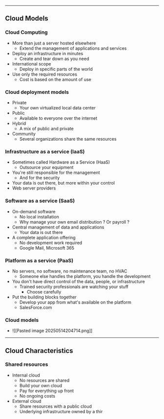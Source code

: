 
---

## Cloud Models

### Cloud Computing
- More than just a server hosted elsewhere
	- Extend the management of applications and services
- Deploy an infrastructure in minutes
	- Create and tear down as you need
- International scope
	- Deploy in specific parts of the world
- Use only the required resources
	- Cost is based on the amount of use

### Cloud deployment models
- Private
	- Your own virtualized local data center
- Public
	- Available to everyone over the internet
- Hybrid
	- A mix of public and private
- Community
	- Several organizations share the same resources

### Infrastructure as a service (IaaS)
- Sometimes called Hardware as a Service (HaaS)
	- Outsource your equipment
- You're still responsible for the management
	- And for the security
- Your data is out there, but more within your control
- Web server providers

### Software as a service (SaaS)
- On-demand software
	- No local installation
	- Why manage your own email distribution ? Or payroll ?
- Central management of data and applications
	- Your data is out there
- A complete application offering
	- No development work required
	- Google Mail, Microsoft 365

### Platform as a service (PaaS)
- No servers, no software, no maintenance team, no HVAC
	- Someone else handles the platform, you handle the development
- You don't have direct control of the data, people, or infrastructure
	- Trained security professionals are watching your stuff
		- Choose carefully
- Put the building blocks together
	- Develop your app from what's available on the platform
	- SalesForce.com

### Cloud models
- ![[Pasted image 20250514204714.png]]

---

## Cloud Characteristics

### Shared resources
- Internal cloud
	- No resources are shared
	- Build your own cloud
	- Pay for everything up front
	- No ongoing costs
- External cloud
	- Share resources with a public cloud
	- Underlying infrastructure owned by a thir